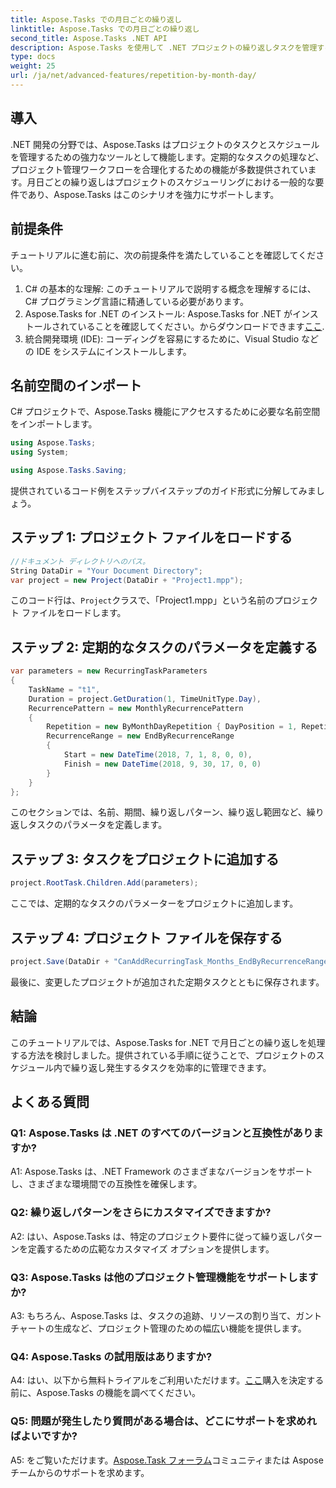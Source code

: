 ```yaml
---
title: Aspose.Tasks での月日ごとの繰り返し
linktitle: Aspose.Tasks での月日ごとの繰り返し
second_title: Aspose.Tasks .NET API
description: Aspose.Tasks を使用して .NET プロジェクトの繰り返しタスクを管理する方法を学びます。月日ごとの繰り返しを処理するためのステップバイステップのガイド。
type: docs
weight: 25
url: /ja/net/advanced-features/repetition-by-month-day/
---
```

## 導入

.NET 開発の分野では、Aspose.Tasks はプロジェクトのタスクとスケジュールを管理するための強力なツールとして機能します。定期的なタスクの処理など、プロジェクト管理ワークフローを合理化するための機能が多数提供されています。月日ごとの繰り返しはプロジェクトのスケジューリングにおける一般的な要件であり、Aspose.Tasks はこのシナリオを強力にサポートします。

## 前提条件

チュートリアルに進む前に、次の前提条件を満たしていることを確認してください。

1. C# の基本的な理解: このチュートリアルで説明する概念を理解するには、C# プログラミング言語に精通している必要があります。
2. Aspose.Tasks for .NET のインストール: Aspose.Tasks for .NET がインストールされていることを確認してください。からダウンロードできます[ここ](https://releases.aspose.com/tasks/net/).
3. 統合開発環境 (IDE): コーディングを容易にするために、Visual Studio などの IDE をシステムにインストールします。

## 名前空間のインポート

C# プロジェクトで、Aspose.Tasks 機能にアクセスするために必要な名前空間をインポートします。

```csharp
using Aspose.Tasks;
using System;

using Aspose.Tasks.Saving;

```

提供されているコード例をステップバイステップのガイド形式に分解してみましょう。

## ステップ 1: プロジェクト ファイルをロードする

```csharp
//ドキュメント ディレクトリへのパス。
String DataDir = "Your Document Directory";
var project = new Project(DataDir + "Project1.mpp");
```

このコード行は、`Project`クラスで、「Project1.mpp」という名前のプロジェクト ファイルをロードします。

## ステップ 2: 定期的なタスクのパラメータを定義する

```csharp
var parameters = new RecurringTaskParameters
{
    TaskName = "t1",
    Duration = project.GetDuration(1, TimeUnitType.Day),
    RecurrencePattern = new MonthlyRecurrencePattern
    {
        Repetition = new ByMonthDayRepetition { DayPosition = 1, RepetitionInterval = 2 },
        RecurrenceRange = new EndByRecurrenceRange
        {
            Start = new DateTime(2018, 7, 1, 8, 0, 0),
            Finish = new DateTime(2018, 9, 30, 17, 0, 0)
        }
    }
};
```

このセクションでは、名前、期間、繰り返しパターン、繰り返し範囲など、繰り返しタスクのパラメータを定義します。

## ステップ 3: タスクをプロジェクトに追加する

```csharp
project.RootTask.Children.Add(parameters);
```

ここでは、定期的なタスクのパラメーターをプロジェクトに追加します。

## ステップ 4: プロジェクト ファイルを保存する

```csharp
project.Save(DataDir + "CanAddRecurringTask_Months_EndByRecurrenceRange_Test_out.mpp", SaveFileFormat.Mpp);
```

最後に、変更したプロジェクトが追加された定期タスクとともに保存されます。

## 結論

このチュートリアルでは、Aspose.Tasks for .NET で月日ごとの繰り返しを処理する方法を検討しました。提供されている手順に従うことで、プロジェクトのスケジュール内で繰り返し発生するタスクを効率的に管理できます。

## よくある質問

### Q1: Aspose.Tasks は .NET のすべてのバージョンと互換性がありますか?

A1: Aspose.Tasks は、.NET Framework のさまざまなバージョンをサポートし、さまざまな環境間での互換性を確保します。

### Q2: 繰り返しパターンをさらにカスタマイズできますか?

A2: はい、Aspose.Tasks は、特定のプロジェクト要件に従って繰り返しパターンを定義するための広範なカスタマイズ オプションを提供します。

### Q3: Aspose.Tasks は他のプロジェクト管理機能をサポートしますか?

A3: もちろん、Aspose.Tasks は、タスクの追跡、リソースの割り当て、ガント チャートの生成など、プロジェクト管理のための幅広い機能を提供します。

### Q4: Aspose.Tasks の試用版はありますか?

 A4: はい、以下から無料トライアルをご利用いただけます。[ここ](https://releases.aspose.com/)購入を決定する前に、Aspose.Tasks の機能を調べてください。

### Q5: 問題が発生したり質問がある場合は、どこにサポートを求めればよいですか?

 A5: をご覧いただけます。[Aspose.Task フォーラム](https://forum.aspose.com/c/tasks/15)コミュニティまたは Aspose チームからのサポートを求めます。